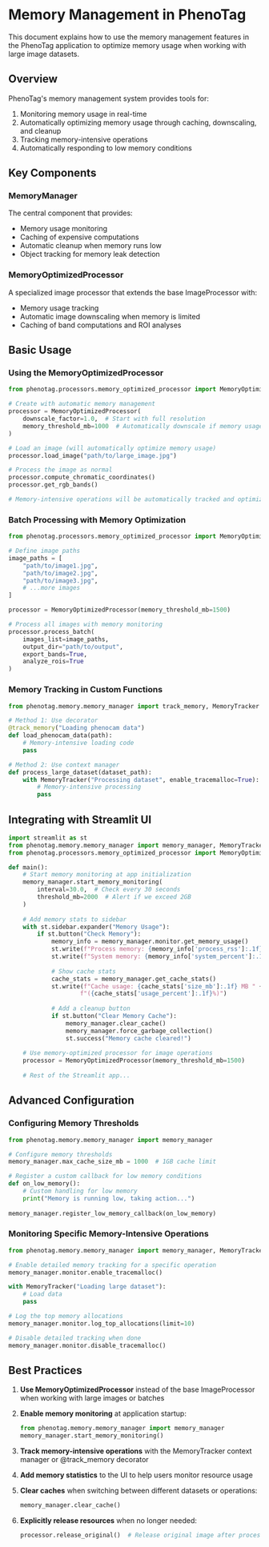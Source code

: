 # Memory Management in PhenoTag

This document explains how to use the memory management features in the PhenoTag application to optimize memory usage when working with large image datasets.

## Overview

PhenoTag's memory management system provides tools for:

1. Monitoring memory usage in real-time
2. Automatically optimizing memory usage through caching, downscaling, and cleanup
3. Tracking memory-intensive operations
4. Automatically responding to low memory conditions

## Key Components

### MemoryManager

The central component that provides:

- Memory usage monitoring 
- Caching of expensive computations
- Automatic cleanup when memory runs low
- Object tracking for memory leak detection

### MemoryOptimizedProcessor

A specialized image processor that extends the base ImageProcessor with:

- Memory usage tracking
- Automatic image downscaling when memory is limited
- Caching of band computations and ROI analyses

## Basic Usage

### Using the MemoryOptimizedProcessor

```python
from phenotag.processors.memory_optimized_processor import MemoryOptimizedProcessor

# Create with automatic memory management
processor = MemoryOptimizedProcessor(
    downscale_factor=1.0,  # Start with full resolution
    memory_threshold_mb=1000  # Automatically downscale if memory usage exceeds this
)

# Load an image (will automatically optimize memory usage)
processor.load_image("path/to/large_image.jpg")

# Process the image as normal
processor.compute_chromatic_coordinates()
processor.get_rgb_bands()

# Memory-intensive operations will be automatically tracked and optimized
```

### Batch Processing with Memory Optimization

```python
from phenotag.processors.memory_optimized_processor import MemoryOptimizedProcessor

# Define image paths
image_paths = [
    "path/to/image1.jpg",
    "path/to/image2.jpg",
    "path/to/image3.jpg",
    # ...more images
]

processor = MemoryOptimizedProcessor(memory_threshold_mb=1500)

# Process all images with memory monitoring
processor.process_batch(
    images_list=image_paths,
    output_dir="path/to/output",
    export_bands=True,
    analyze_rois=True
)
```

### Memory Tracking in Custom Functions

```python
from phenotag.memory.memory_manager import track_memory, MemoryTracker

# Method 1: Use decorator
@track_memory("Loading phenocam data")
def load_phenocam_data(path):
    # Memory-intensive loading code
    pass

# Method 2: Use context manager
def process_large_dataset(dataset_path):
    with MemoryTracker("Processing dataset", enable_tracemalloc=True):
        # Memory-intensive processing
        pass
```

## Integrating with Streamlit UI

```python
import streamlit as st
from phenotag.memory.memory_manager import memory_manager, MemoryTracker
from phenotag.processors.memory_optimized_processor import MemoryOptimizedProcessor

def main():
    # Start memory monitoring at app initialization
    memory_manager.start_memory_monitoring(
        interval=30.0,  # Check every 30 seconds
        threshold_mb=2000  # Alert if we exceed 2GB
    )
    
    # Add memory stats to sidebar
    with st.sidebar.expander("Memory Usage"):
        if st.button("Check Memory"):
            memory_info = memory_manager.monitor.get_memory_usage()
            st.write(f"Process memory: {memory_info['process_rss']:.1f} MB")
            st.write(f"System memory: {memory_info['system_percent']:.1f}%")
            
            # Show cache stats
            cache_stats = memory_manager.get_cache_stats()
            st.write(f"Cache usage: {cache_stats['size_mb']:.1f} MB " +
                    f"({cache_stats['usage_percent']:.1f}%)")
            
            # Add a cleanup button
            if st.button("Clear Memory Cache"):
                memory_manager.clear_cache()
                memory_manager.force_garbage_collection()
                st.success("Memory cache cleared!")
    
    # Use memory-optimized processor for image operations
    processor = MemoryOptimizedProcessor(memory_threshold_mb=1500)
    
    # Rest of the Streamlit app...
```

## Advanced Configuration

### Configuring Memory Thresholds

```python
from phenotag.memory.memory_manager import memory_manager

# Configure memory thresholds
memory_manager.max_cache_size_mb = 1000  # 1GB cache limit

# Register a custom callback for low memory conditions
def on_low_memory():
    # Custom handling for low memory
    print("Memory is running low, taking action...")
    
memory_manager.register_low_memory_callback(on_low_memory)
```

### Monitoring Specific Memory-Intensive Operations

```python
from phenotag.memory.memory_manager import memory_manager, MemoryTracker

# Enable detailed memory tracking for a specific operation
memory_manager.monitor.enable_tracemalloc()

with MemoryTracker("Loading large dataset"):
    # Load data
    pass

# Log the top memory allocations
memory_manager.monitor.log_top_allocations(limit=10)

# Disable detailed tracking when done
memory_manager.monitor.disable_tracemalloc()
```

## Best Practices

1. **Use MemoryOptimizedProcessor** instead of the base ImageProcessor when working with large images or batches

2. **Enable memory monitoring** at application startup:
   ```python
   from phenotag.memory.memory_manager import memory_manager
   memory_manager.start_memory_monitoring()
   ```

3. **Track memory-intensive operations** with the MemoryTracker context manager or @track_memory decorator

4. **Add memory statistics** to the UI to help users monitor resource usage

5. **Clear caches** when switching between different datasets or operations:
   ```python
   memory_manager.clear_cache()
   ```

6. **Explicitly release resources** when no longer needed:
   ```python
   processor.release_original()  # Release original image after processing
   ```